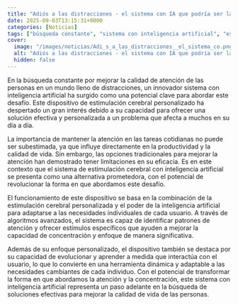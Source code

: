 ```yaml
---
title: "Adiós a las distracciones - el sistema con IA que podría ser la clave para mejorar la atención en las personas"
date: 2025-09-03T13:15:31+0000
categories: [Noticias]
tags: ["búsqueda constante", "sistema con inteligencia artificial", "estimulación cerebral personalizado", "atención", "productividad", "calidad de vida", "algoritmos avanzados"]
cover:
  image: "/images/noticias/Adi_s_a_las_distracciones__el_sistema_co.png"
  alt: "Adiós a las distracciones - el sistema con IA que podría ser la clave para mejorar la atención en las personas"
  hidden: false
---
```


En la búsqueda constante por mejorar la calidad de atención de las personas en un mundo lleno de distracciones, un innovador sistema con inteligencia artificial ha surgido como una potencial clave para abordar este desafío. Este dispositivo de estimulación cerebral personalizado ha despertado un gran interés debido a su capacidad para ofrecer una solución efectiva y personalizada a un problema que afecta a muchos en su día a día.

La importancia de mantener la atención en las tareas cotidianas no puede ser subestimada, ya que influye directamente en la productividad y la calidad de vida. Sin embargo, las opciones tradicionales para mejorar la atención han demostrado tener limitaciones en su eficacia. Es en este contexto que el sistema de estimulación cerebral con inteligencia artificial se presenta como una alternativa prometedora, con el potencial de revolucionar la forma en que abordamos este desafío.

El funcionamiento de este dispositivo se basa en la combinación de la estimulación cerebral personalizada y el poder de la inteligencia artificial para adaptarse a las necesidades individuales de cada usuario. A través de algoritmos avanzados, el sistema es capaz de identificar patrones de atención y ofrecer estímulos específicos que ayuden a mejorar la capacidad de concentración y enfoque de manera significativa.

Además de su enfoque personalizado, el dispositivo también se destaca por su capacidad de evolucionar y aprender a medida que interactúa con el usuario, lo que lo convierte en una herramienta dinámica y adaptable a las necesidades cambiantes de cada individuo. Con el potencial de transformar la forma en que abordamos la atención y la concentración, este sistema con inteligencia artificial representa un paso adelante en la búsqueda de soluciones efectivas para mejorar la calidad de vida de las personas.
